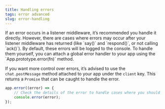 ```yaml
---
title: Handling errors
tags: error advanced
slug: error-handling
---
```


<div class="section_content">
If an error occurs in a listener middleware, it’s recommended you handle it directly. However, there are cases where errors may occur after your listener middleware has returned (like `say()` and `respond()`, or not calling `ack()`). By default, these errors will be logged to the console. To handle them yourself, you can attach a global error handler to your app using the `App.prototype.error(fn)` method.

If you want more control over errors, it’s advised to use the `chat.postMessage` method attached to your app under the `client` key. This returns a `Promise` that can be caught to handle the error.
</div>

```javascript
app.error((error) => {
	// Check the details of the error to handle cases where you should retry sending a message or stop the app
	console.error(error);
});
```